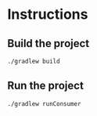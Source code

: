# Instructions

## Build the project

```sh
./gradlew build
```

## Run the project

```sh
./gradlew runConsumer
```